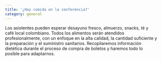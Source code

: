 ```yaml
---
title: '¿Hay comida en la conferencia?'
category: general
---
```


Los asistentes pueden esperar desayuno fresco, almuerzo, snacks, té y café local colombiano. Todos los alimentos serán atendidos profesionalmente, con un enfoque en la alta calidad, la cantidad suficiente y la preparación y el suministro sanitarios. Recopilaremos información dietética durante el proceso de compra de boletos y haremos todo lo posible para adaptarnos.
